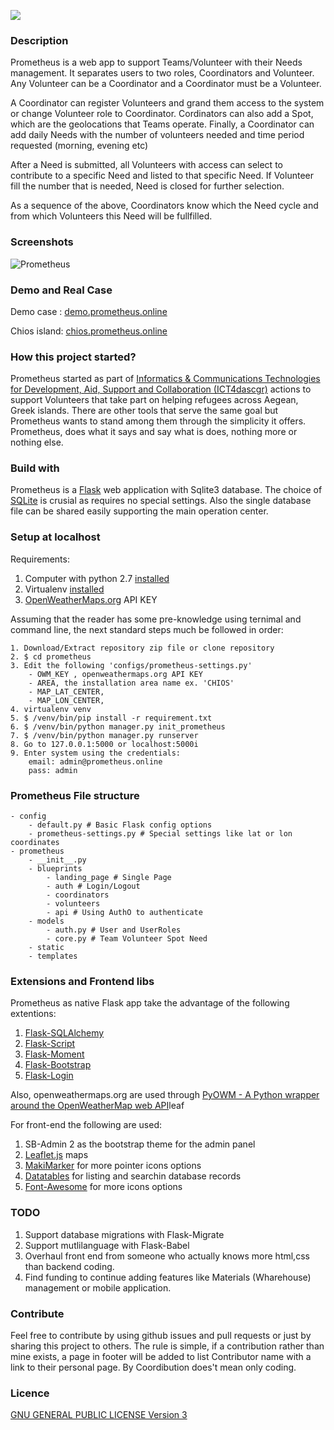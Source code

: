 
![](http://chios.prometheus.online/static/imgs/logo-prometheus.png)


### Description
Prometheus is a web app to support Teams/Volunteer with their Needs management. It separates users to two roles, Coordinators and Volunteer. Any Volunteer can be a Coordinator and a Coordinator must be a Volunteer. 

A Coordinator can register Volunteers and grand them access to the system or change Volunteer role to Coordinator. Cordinators can also add a Spot, which are the geolocations that Teams operate. Finally, a Coordinator can add daily Needs with the number of volunteers needed and time period requested (morning, evening etc)

After a Need is submitted, all Volunteers with access can select to contribute to a specific Need and listed to that specific Need. If Volunteer fill the number that is needed, Need is closed for further selection. 

As a sequence of the above, Coordinators know which the Need cycle and from which Volunteers this Need will be fullfilled.

### Screenshots

![Prometheus](http://demo.prometheus.online/static/imgs/PrometheusScreenShots.png)


### Demo and Real Case

Demo case : [demo.prometheus.online](http://demo.prometheus.online/)

Chios island: [chios.prometheus.online](http://demo.prometheus.online/)

### How this project started?
Prometheus started as part of [Informatics & Communications Technologies for Development, Aid, Support and Collaboration (ICT4dascgr)](http://groupspaces.com/ICT4dascgr/) actions to support Volunteers that take part on helping refugees across Aegean, Greek islands. There are other tools that serve the same goal but Prometheus wants to stand among them through the simplicity it offers. Prometheus, does what it says and say what is does, nothing more or nothing else.

### Build with
Prometheus is a [Flask](http://flask.pocoo.org/) web application with Sqlite3 database. The choice of [SQLite](https://www.sqlite.org/) is crusial as requires no special settings. Also the single database file can be shared easily supporting the main operation center. 

### Setup at localhost 

Requirements:

1. Computer with python 2.7 [installed](http://docs.python-guide.org/en/latest/starting/installation/)
2. Virtualenv [installed](http://docs.python-guide.org/en/latest/dev/virtualenvs/#virtualenvironments-ref)
3. [OpenWeatherMaps.org](http://openweathermap.org/api) API KEY

Assuming that the reader has some pre-knowledge using ternimal and command line, the next standard steps much be followed in order: 

	1. Download/Extract repository zip file or clone repository
	2. $ cd prometheus
	3. Edit the following 'configs/prometheus-settings.py'
		- OWM_KEY , openweathermaps.org API KEY
		- AREA, the installation area name ex. 'CHIOS'
		- MAP_LAT_CENTER,
		- MAP_LON_CENTER, 
	4. virtualenv venv
	5. $ /venv/bin/pip install -r requirement.txt
	6. $ /venv/bin/python manager.py init_prometheus
	7. $ /venv/bin/python manager.py runserver
	8. Go to 127.0.0.1:5000 or localhost:5000i
	9. Enter system using the credentials: 
	    email: admin@prometheus.online
	    pass: admin

### Prometheus File structure
	- config
		- default.py # Basic Flask config options
		- prometheus-settings.py # Special settings like lat or lon coordinates
	- prometheus
		- __init__.py 
		- blueprints
			- landing_page # Single Page 
			- auth # Login/Logout
			- coordinators 
			- volunteers 
			- api # Using AuthO to authenticate
		- models
			- auth.py # User and UserRoles
			- core.py # Team Volunteer Spot Need 
		- static
		- templates 

### Extensions and Frontend libs
Prometheus as native Flask app take the advantage of the following extentions:

1. [Flask-SQLAlchemy](http://flask-sqlalchemy.pocoo.org/2.1/)
2. [Flask-Script](https://flask-script.readthedocs.org/en/latest/)
3. [Flask-Moment](https://github.com/miguelgrinberg/Flask-Moment)
4. [Flask-Bootstrap](https://pythonhosted.org/Flask-Bootstrap/)
5. [Flask-Login](https://flask-login.readthedocs.org/en/latest/)

Also, openweathermaps.org are used through [PyOWM - A Python wrapper around the OpenWeatherMap web API](https://github.com/csparpa/pyowm)leaf

For front-end the following are used:

1. SB-Admin 2 as the bootstrap theme for the admin panel
2. [Leaflet.js](http://leafletjs.com/) maps
3. [MakiMarker](https://github.com/jseppi/Leaflet.MakiMarkers) for more pointer icons options
4. [Datatables](http://datatables.net/) for listing and searchin database records
5. [Font-Awesome](https://fortawesome.github.io/Font-Awesome/) for more icons options

### TODO

1. Support database migrations with Flask-Migrate
2. Support mutlilanguage with Flask-Babel
3. Overhaul front end from someone who actually knows more html,css than backend coding.
4. Find funding to continue adding features like Materials (Wharehouse) management or mobile application.

### Contribute

Feel free to contribute by using github issues and pull requests or just by sharing this project to others. The rule is simple, if a contribution rather than mine exists, a page in footer will be added to list Contributor name with a link to their personal page. By Coordibution does't mean only coding.

### Licence 
[GNU GENERAL PUBLIC LICENSE Version 3](http://www.gnu.org/licenses/gpl-3.0.en.html)